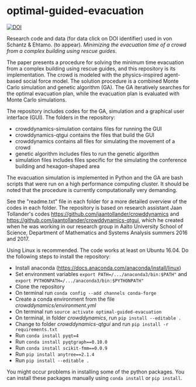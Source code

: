 # optimal-guided-evacuation

[![DOI](https://zenodo.org/badge/DOI/10.5281/zenodo.3824028.svg)](https://doi.org/10.5281/zenodo.3824028)

Research code and data (for data click on DOI identifier) used in von Schantz & Ehtamo. (to appear). <em>Minimizing the evacuation time of a crowd from a complex building using rescue guides</em>. 

The paper presents a procedure for solving the minimum time evacuation from a complex building using rescue guides, and this repository is its implementation. The crowd is modeled with the physics-inspired agent-based social force model. The solution procedure is a combined Monte Carlo simulation and genetic algorithm (GA). The GA iteratively searches for the optimal evacuation plan, while the evacuation plan is evaluated with Monte Carlo simulations.

The repository includes codes for the GA, simulation and a graphical user interface (GUI). The folders in the repository:
* crowddynamics-simulation contains files for running the GUI
* crowddynamics-qtgui contains the files that build the GUI
* crowddynamics contains all files for simulating the movement of a crowd
* genetic algorithm includes files to run the genetic algorithm
* simulation files includes files specific for the simulating the conference building and hexagon-shaped area

The evacuation simulation is implemented in Python and the GA are bash scripts that were run on a high performance computing cluster. It should be noted that the procedure is currently computationally very demanding.

See the "readme.txt" file in each folder for a more detailed overview of the codes in each folder. The repository is based on research assistant Jaan Tollander's codes https://github.com/jaantollander/crowddynamics and https://github.com/jaantollander/crowddynamics-qtgui, which he created when he was working in our research group in Aalto University School of Science, Department of Mathematics and Systems Analysis summers 2016 and 2017.

Using Linux is recommended. The code works at least on Ubuntu 16.04. Do the following steps to install the repository:
* Install anaconda (https://docs.anaconda.com/anaconda/install/linux)
* Set environment variables `export PATH=/.../anaconda3/bin:$PATH"` and `export PYTHONPATH=/.../anaconda3/bin:$PYTHONPATH"`
* Clone the repository
* On terminal run `conda config --add channels conda-forge`
* Create a conda environment from the file *crowddynamics/environment.yml*
* On terminal run `source activate optimal-guided-evacuation`
* On terminal, in folder *crowddynamics*, run `pip install --editable .` 
* Change to folder *crowddynamics-qtgui* and run `pip install -r requirements.txt`
* Run `conda install pyqt=4`
* Run `conda install pyqtgraph==0.10.0`
* Run `conda install scikit-fmm==0.0.9`
* Run `pip install anytree==2.1.4`
* Run `pip install --editable .`

You might occur problems in installing some of the python packages. You can install these packages manually using `conda install` or `pip install`.
